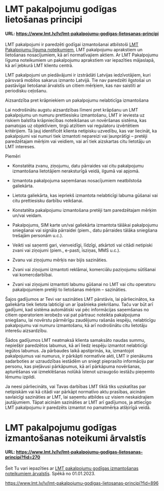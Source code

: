# LMT pakalpojumu godīgas lietošanas principi

#### URL: https://www.lmt.lv/lv/lmt-pakalpojumu-godigas-lietosanas-principi

LMT pakalpojumi ir paredzēti godīgai izmantošanai atbilstoši [LMT Pakalpojumu līguma noteikumiem](https://lmt.mstatic.lv/lmt/files/pdf/lmt_pakalpojumu_liguma_noteikumi_2018.pdf), LMT pakalpojumu aprakstiem un lietošanas nosacījumiem, kā arī normatīvajiem aktiem. Ar LMT Pakalpojumu līguma noteikumiem un pakalpojumu aprakstiem var iepazīties mājaslapā, kā arī jebkurā LMT klientu centrā.

LMT pakalpojumi un piedāvājumi ir izstrādāti Latvijas iedzīvotājiem, kuri pārsvarā mobilos sakarus izmanto Latvijā. Tie nav paredzēti ilgstošai un pastāvīgai lietošanai ārvalstīs un citiem mērķiem, kas nav saistīti ar periodisku ceļošanu.

Aizsardzība pret krāpniekiem un pakalpojumu nelabticīga izmantošana

Lai nodrošinātu augstu aizsardzības līmeni pret krāpšanu un LMT pakalpojumu un numuru prettiesisku izmantošanu, LMT ir ieviesta uz riskiem balstīta krāpniecības noteikšanas un novēršanas sistēma, kas pamatojas uz objektīviem, tirgū atzītiem vai regulatoru izvērtētiem kritērijiem. Tā ļauj identificēt klienta netipisku uzvedību, kas var liecināt, ka pakalpojumi vai numuri tiek izmantoti nepareizi vai ļaunprātīgi – pretēji paredzētajam mērķim vai veidiem, vai arī tiek aizskartas citu lietotāju un LMT intereses.

Piemēri

 - Konstatēta zvanu, ziņojumu, datu pārraides vai citu pakalpojumu izmantošana lietotājiem neraksturīgā veidā, ilgumā vai apjomā.
 
 - Izmantota pakalpojuma saņemšanas nosacījumiem neatbilstoša galiekārta.
 
 - Lietota galiekārta, kas iepriekš izmantota nelabticīgi labuma gūšanai vai citu prettiesisku darbību veikšanai.

 - Konstatēta pakalpojumu izmantošana pretēji tam paredzētajam mērķim un/vai veidam.

 - Pakalpojums, SIM karte un/vai galiekārta izmantota tālākai pakalpojumu sniegšanai vai signāla pārraidei (piem., datu pārraides tālāka sniegšana trešajām personām u.c.).

 - Veikti vai saņemti gari, vienveidīgi, līdzīgi, atkārtoti vai citādi netipiski zvani vai ziņojumi (piem., e-pasti, īsziņas, MMS u.c.).

 - Zvanu vai ziņojumu mērķis nav bijis sazināties.

 - Zvani vai ziņojumi izmantoti reklāmai, komerciālu paziņojumu sūtīšanai vai komercdarbībai.

 - Zvani vai ziņojumi izmantoti labumu gūšanai no LMT vai citu operatoru pakalpojumiem pretēji to lietošanas mērķim – sazināties.

Šajos gadījumos ar Tevi var sazināties LMT pārstāvis, lai pārliecinātos, ka galiekārta tiek lietota labticīgi un ar īpašnieka piekrišanu. Taču var būt arī gadījumi, kad sistēma automātiski vai pēc informācijas saņemšanas no citiem operatoriem ierobežo vai pat pārtrauc noteikta pakalpojuma sniegšanu, lai novērstu pārmērīgu zaudējumu rašanās iespēju, nelabticīgu pakalpojumu vai numuru izmantošanu, kā arī nodrošinātu citu lietotāju interešu aizsardzību.

Šādos gadījumos LMT neatmaksā klienta samaksāto naudas summu, nepiešķir paredzētos labumus, kā arī liedz iespēju izmantot nelabticīgi iegūtos labumus. Ja pārbaudes laikā apstiprinās, ka, izmantojot pakalpojumus vai numurus, ir pārkāpti normatīvie akti, LMT ir pienākums sadarboties ar uzraudzības iestādēm un sniegt pieprasīto informāciju par personu, kas pieļāvusi pārkāpumus, kā arī pārkāpuma novēršanas, apturēšanas vai izmeklēšanas nolūkā īstenot uzraugošo iestāžu pieņemto lēmumu izpildi.

Ja neesi pārliecināts, vai Tavas darbības LMT tīklā tiks uzskatītas par netipiskām vai kā citādi var pārkāpt normatīvo aktu prasības, aicinām savlaicīgi sazināties ar LMT, lai saņemtu atbildes uz visiem neskaidrajiem jautājumiem. Tāpat aicinām sazināties ar LMT arī gadījumos, ja attiecīgo LMT pakalpojumu ir paredzēts izmantot no pamatmērķa atšķirīgā veidā.


# LMT pakalpojumu godīgas izmantošanas noteikumi ārvalstīs

#### URL: https://www.lmt.lv/lv/lmt-pakalpojumu-godigas-lietosanas-principi?fid=270

Šeit Tu vari iepazīties ar [LMT pakalpojumu godīgas izmantošanas noteikumiem ārvalstīs](https://lmt.mstatic.lv/lmt/files/godigas-izmantosanas-noteikumi-eez_01.01.2023.pdf). Spēkā no 01.01.2023.

https://www.lmt.lv/lv/lmt-pakalpojumu-godigas-lietosanas-principi?fid=896
